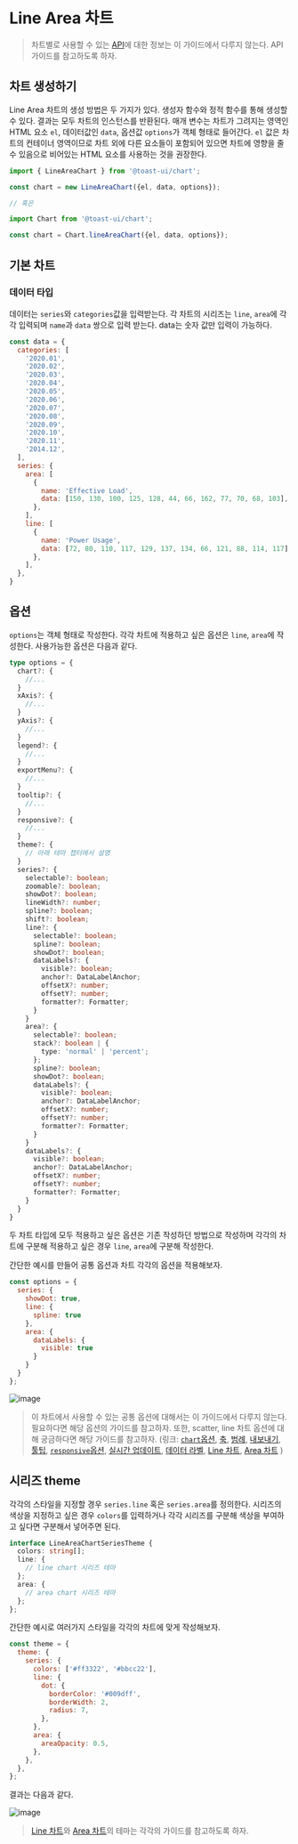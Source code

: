# Line Area 차트

> 차트별로 사용할 수 있는 [API](./common-api.md)에 대한 정보는 이 가이드에서 다루지 않는다. API 가이드를 참고하도록 하자.

## 차트 생성하기

Line Area 차트의 생성 방법은 두 가지가 있다. 생성자 함수와 정적 함수를 통해 생성할 수 있다. 결과는 모두 차트의 인스턴스를 반환된다. 매개 변수는 차트가 그려지는 영역인 HTML 요소 `el`, 데이터값인 `data`, 옵션값 `options`가 객체 형태로 들어간다. `el` 값은 차트의 컨테이너 영역이므로 차트 외에 다른 요소들이 포함되어 있으면 차트에 영향을 줄 수 있음으로 비어있는 HTML 요소를 사용하는 것을 권장한다.

```js
import { LineAreaChart } from '@toast-ui/chart';

const chart = new LineAreaChart({el, data, options});

// 혹은 

import Chart from '@toast-ui/chart';

const chart = Chart.lineAreaChart({el, data, options});
```
## 기본 차트

### 데이터 타입

데이터는 `series`와 `categories`값을 입력받는다. 각 차트의 시리즈는 `line`, `area`에 각각 입력되며 `name`과 `data` 쌍으로 입력 받는다. data는 숫자 값만 입력이 가능하다.

```js
const data = {
  categories: [
    '2020.01',
    '2020.02',
    '2020.03',
    '2020.04',
    '2020.05',
    '2020.06',
    '2020.07',
    '2020.08',
    '2020.09',
    '2020.10',
    '2020.11',
    '2014.12',
  ],
  series: {
    area: [
      {
        name: 'Effective Load',
        data: [150, 130, 100, 125, 128, 44, 66, 162, 77, 70, 68, 103],
      },
    ],
    line: [
      {
        name: 'Power Usage',
        data: [72, 80, 110, 117, 129, 137, 134, 66, 121, 88, 114, 117],
      },
    ],
  },
}
```

## 옵션 

`options`는 객체 형태로 작성한다. 각각 차트에 적용하고 싶은 옵션은 `line`, `area`에 작성한다. 사용가능한 옵션은 다음과 같다.

```ts
type options = {
  chart?: {
    //...
  }
  xAxis?: {
    //...
  }
  yAxis?: {
    //...
  }
  legend?: {
    //...
  }
  exportMenu?: {
    //...
  }
  tooltip?: {
    //...
  }
  responsive?: {
    //...
  }
  theme?: {
    // 아래 테마 챕터에서 설명
  }
  series?: {
    selectable?: boolean;
    zoomable?: boolean;
    showDot?: boolean;
    lineWidth?: number;
    spline?: boolean;
    shift?: boolean;
    line?: {
      selectable?: boolean;
      spline?: boolean;
      showDot?: boolean;
      dataLabels?: {
        visible?: boolean;
        anchor?: DataLabelAnchor;
        offsetX?: number;
        offsetY?: number;
        formatter?: Formatter;
      }
    }
    area?: {
      selectable?: boolean;
      stack?: boolean | {
        type: 'normal' | 'percent';
      };
      spline?: boolean;
      showDot?: boolean;
      dataLabels?: {
        visible?: boolean;
        anchor?: DataLabelAnchor;
        offsetX?: number;
        offsetY?: number;
        formatter?: Formatter;
      }
    }
    dataLabels?: {
      visible?: boolean;
      anchor?: DataLabelAnchor;
      offsetX?: number;
      offsetY?: number;
      formatter?: Formatter;
    }
  }
}
```

두 차트 타입에 모두 적용하고 싶은 옵션은 기존 작성하던 방법으로 작성하며 각각의 차트에 구분해 적용하고 싶은 경우 `line`, `area`에 구분해 작성한다.

간단한 예시를 만들어 공통 옵션과 차트 각각의 옵션을 적용해보자.

```js
const options = {
  series: {
    showDot: true,
    line: {
      spline: true
    },
    area: {
      dataLabels: {
        visible: true
      }
    }
  }
};
```

![image](https://user-images.githubusercontent.com/35371660/102154012-dc413700-3ebb-11eb-83fc-a472c862ec6b.png)

> 이 차트에서 사용할 수 있는 공통 옵션에 대해서는 이 가이드에서 다루지 않는다. 필요하다면 해당 옵션의 가이드를 참고하자. 또한, scatter, line 차트 옵션에 대해 궁금하다면 해당 가이드를 참고하자.
> (링크: 
> [`chart`옵션](./common-chart-options.md),
> [축](./common-axes.md), 
> [범례](./common-legend.md), 
> [내보내기](./common-exportMenu.md),
> [툴팁](./common-tooltip.md),
> [`responsive`옵션](./common-responsive-options.md), 
> [실시간 업데이트](./common-liveUpdate-options.md),
> [데이터 라벨](./common-dataLabels-options.md),
> [Line 차트](./chart-line.md),
> [Area 차트](./chart-area.md)
> )

## 시리즈 theme

각각의 스타일을 지정할 경우 `series.line` 혹은 `series.area`를 정의한다. 시리즈의 색상을 지정하고 싶은 경우 `colors`를 입력하거나 각각 시리즈를 구분해 색상을 부여하고 싶다면 구분해서 넣어주면 된다. 

```ts
interface LineAreaChartSeriesTheme {
  colors: string[];
  line: {
    // line chart 시리즈 테마
  };
  area: {
    // area chart 시리즈 테마
  };
};
```


간단한 예시로 여러가지 스타일을 각각의 차트에 맞게 작성해보자.

```js
const theme = {
  theme: {
    series: {
      colors: ['#ff3322', '#bbcc22'],
      line: {
        dot: {
          borderColor: '#009dff',
          borderWidth: 2,
          radius: 7,
        },
      },
      area: {
        areaOpacity: 0.5,
      },
    },
  },
};
```

결과는 다음과 같다.

![image](https://user-images.githubusercontent.com/35371660/102154822-8c636f80-3ebd-11eb-8537-ce44e19c90bb.png)

> [Line 차트](./chart-line.md)와 [Area 차트](./chart-area.md)의 테마는 각각의 가이드를 참고하도록 하자.
